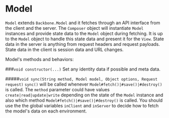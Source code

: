 Model
=====
`Model` extends `Backbone.Model` and it fetches through an API interface from the client and the server. The `Composer` object will instantiate `Model` instances and provide state data to the `Model` object during fetching. It is up to the `Model` object to handle this state data and present it for the `View`. State data in the server is anything from request headers and request payloads. State data in the client is session data and URL changes.

Model's methods and behaviors:

###`void constructor(...)`
Set any identity data if possible and meta data.

#####`void sync(String method, Model model, Object options, Request request)`
`sync()` will be called whenever `Model#fetch()|#save()|#destroy()` is called. The `method` parameter could have values `create|read|update|write` depending on the state of the `Model` instance and also which method `Model#fetch()|#save()|#destroy()` is called. You should use the the global variables `inClient` and `inServer` to decide how to fetch the model's data on each environment. 

